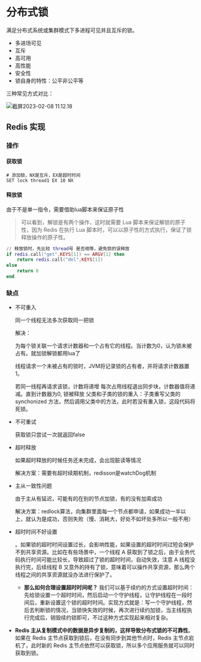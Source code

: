 # 分布式锁

满足分布式系统或集群模式下多进程可见并且互斥的锁。

- 多进场可见
- 互斥
- 高可用
- 高性能
- 安全性
- 锁自身的特性：公平非公平等



三种常见方式对比：

![截屏2023-02-08 11.12.18](https://xingqiu-tuchuang-1256524210.cos.ap-shanghai.myqcloud.com/3978/%E6%88%AA%E5%B1%8F2023-02-08%2011.12.18.png)



## Redis 实现



### 操作

#### 获取锁

```redis
# 添加锁，NX是互斥，EX是超时时间
SET lock thread1 EX 10 NX
```



#### 释放锁

由于不是单一指令，需要借助lua脚本来保证原子性

> 可以看到，解锁是有两个操作，这时就需要 Lua 脚本来保证解锁的原子性，因为 Redis 在执行 Lua 脚本时，可以以原子性的方式执行，保证了锁释放操作的原子性。

```lua
// 释放锁时，先比较 thread号 是否相等，避免锁的误释放
if redis.call("get",KEYS[1]) == ARGV[1] then
    return redis.call("del",KEYS[1])
else
    return 0
end
```



### 缺点

- 不可重入

  同一个线程无法多次获取同一把锁

  解决：

  为每个锁关联⼀个请求计数器和⼀个占有它的线程。当计数为0，认为锁未被占有。就加锁解锁都用lua了

  线程请求⼀个未被占有的锁时，JVM将记录锁的占有者，并将请求计数器置1。

  若同⼀线程再请求该锁，计数将递增
  每次占⽤线程退出同步块，计数器值将递减。直到计数器为0, 锁被释放
  ⽗类和⼦类的锁的重⼊：⼦类重写⽗类的 synchonized ⽅法，然后调⽤⽗类中的⽅法，此时若没有重⼊锁，这段代码将死锁。

- 不可重试

  获取锁只尝试一次就返回false

- 超时释放

  如果超时释放的时候任务还未完成，会出现脏读等情况

  解决方案：需要有超时续期机制，redisson是watchDog机制

- 主从一致性问题

  由于主从有延迟，可能有的在别的节点加锁，有的没有加索成功
  
  解决方案：redlock算法，向集群里面每一个节点都申请，如果成功一半以上，就认为是成功，否则失败（慢、消耗大，好处不如坏处多所以一般不用）
  
- 超时时间不好设置

  。如果锁的超时时间设置过长，会影响性能，如果设置的超时时间过短会保护不到共享资源。比如在有些场景中，一个线程 A 获取到了锁之后，由于业务代码执行时间可能比较长，导致超过了锁的超时时间，自动失效，注意 A 线程没执行完，后续线程 B 又意外的持有了锁，意味着可以操作共享资源，那么两个线程之间的共享资源就没办法进行保护了。
  
  - **那么如何合理设置超时时间呢？** 我们可以基于续约的方式设置超时时间：先给锁设置一个超时时间，然后启动一个守护线程，让守护线程在一段时间后，重新设置这个锁的超时时间。实现方式就是：写一个守护线程，然后去判断锁的情况，当锁快失效的时候，再次进行续约加锁，当主线程执行完成后，销毁续约锁即可，不过这种方式实现起来相对复杂。
  
- **Redis 主从复制模式中的数据是异步复制的，这样导致分布式锁的不可靠性**。如果在 Redis 主节点获取到锁后，在没有同步到其他节点时，Redis 主节点宕机了，此时新的 Redis 主节点依然可以获取锁，所以多个应用服务就可以同时获取到锁。





